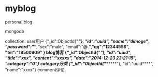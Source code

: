 # myblog
personal blog

mongodb

collection:
  user用户
      {"_id":ObjectId{"*********"}, "id":"uuid****", "name":"dimoge", "password":"*****", "sex":"male", "email":"**@**.**","qq":"12344556", "tel":"18500909" }
  blog博客
      {"_id":ObjectId{"*********"), "id":"uuid****", "title":"xxx", "content":"xxxxx", "date":"2014-12-23 23:21:15", "category":"0"}
  category分类
      {"_id":"ObjectId("********"), "id":"uuid****", "name":"xxxx"}
  comment评论

